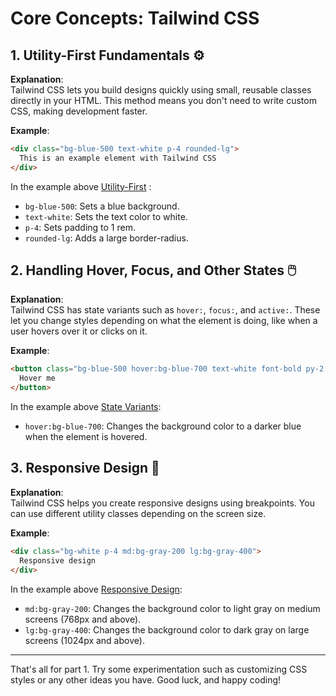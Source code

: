 # Core Concepts: Tailwind CSS

## 1. Utility-First Fundamentals ⚙️

**Explanation**:  
Tailwind CSS lets you build designs quickly using small, reusable classes directly in your HTML. This method means you don't need to write custom CSS, making development faster.

**Example**:
```html
<div class="bg-blue-500 text-white p-4 rounded-lg">
  This is an example element with Tailwind CSS
</div>
```
In the example above [Utility-First](https://tailwindcss.com/docs/utility-first)
:
- `bg-blue-500`: Sets a blue background.
- `text-white`: Sets the text color to white.
- `p-4`: Sets padding to 1 rem.
- `rounded-lg`: Adds a large border-radius.


## 2. Handling Hover, Focus, and Other States 🖱️

**Explanation**:  
Tailwind CSS has state variants such as `hover:`, `focus:`, and `active:`. These let you change styles depending on what the element is doing, like when a user hovers over it or clicks on it.

**Example**:
```html
<button class="bg-blue-500 hover:bg-blue-700 text-white font-bold py-2 px-4 rounded">
  Hover me
</button>
```
In the example above [State Variants](https://tailwindcss.com/docs/hover-focus-and-other-states):

- `hover:bg-blue-700`: Changes the background color to a darker blue when the element is hovered.

## 3. Responsive Design 📱

**Explanation**:  
Tailwind CSS helps you create responsive designs using breakpoints. You can use different utility classes depending on the screen size.

**Example**:
```html
<div class="bg-white p-4 md:bg-gray-200 lg:bg-gray-400">
  Responsive design
</div>
```
In the example above [Responsive Design](https://tailwindcss.com/docs/responsive-design):
- `md:bg-gray-200`: Changes the background color to light gray on medium screens (768px and above).
- `lg:bg-gray-400`: Changes the background color to dark gray on large screens (1024px and above).

---
That's all for part 1. Try some experimentation such as customizing CSS styles or any other ideas you have. Good luck, and happy coding!
